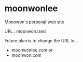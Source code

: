 # moonwonlee
Moonwon's personal web site

URL : moonwon.land

Future plan is to change the URL to...
- moonwonlee.com
or
- moonwon.com
